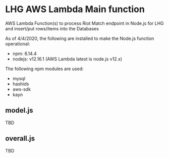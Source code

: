 # LHG AWS Lambda Main function
AWS Lambda Function(s) to process Riot Match endpoint in Node.js for LHG and insert/put rows/items into the Databases

As of 4/4/2020, the following are installed to make the Node.js function operational:
- npm: 6.14.4
- nodejs: v12.16.1 (AWS Lambda latest is node.js v12.x)

The following npm modules are used:
- mysql
- hashids
- aws-sdk
- kayn

## model.js

TBD

## overall.js

TBD